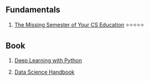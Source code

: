 ## Fundamentals
 
1. [The Missing Semester of Your CS Education](https://missing.csail.mit.edu/2020/) ⭐️⭐️⭐️⭐️⭐️





## Book
1. [Deep Learning with Python](https://github.com/fchollet/deep-learning-with-python-notebooks)

2. [Data Science Handbook](https://github.com/creatorcao/PythonDataScienceHandbook)
